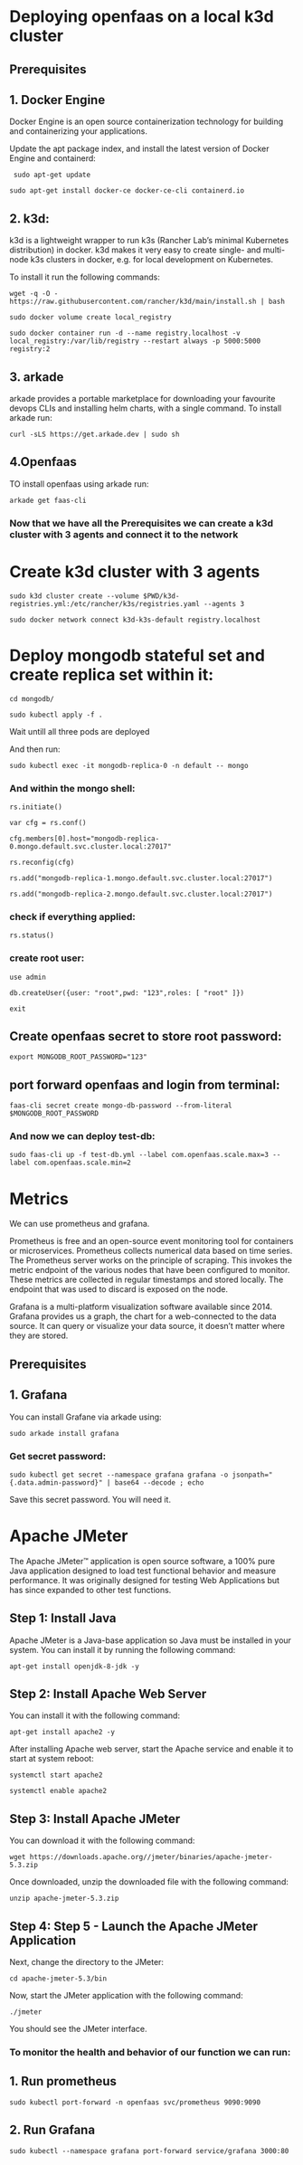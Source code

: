 # Deploying openfaas on a local k3d cluster

## Prerequisites

## 1. Docker Engine
Docker Engine is an open source containerization technology for building and containerizing your applications. 

Update the apt package index, and install the latest version of Docker Engine and containerd:
```
 sudo apt-get update
 ```
 ```
 sudo apt-get install docker-ce docker-ce-cli containerd.io
```

## 2. k3d:
k3d is a lightweight wrapper to run k3s (Rancher Lab’s minimal Kubernetes distribution) in docker.
k3d makes it very easy to create single- and multi-node k3s clusters in docker, e.g. for local development on Kubernetes.

To install it run the following commands:

```
wget -q -O - https://raw.githubusercontent.com/rancher/k3d/main/install.sh | bash
```
```
sudo docker volume create local_registry
```
```
sudo docker container run -d --name registry.localhost -v local_registry:/var/lib/registry --restart always -p 5000:5000 registry:2
```

## 3. arkade
arkade provides a portable marketplace for downloading your favourite devops CLIs and installing helm charts, with a single command.
To install arkade run:

```
curl -sLS https://get.arkade.dev | sudo sh
```

## 4.Openfaas

TO install openfaas using arkade run:
```
arkade get faas-cli
```
### Now that we have all the Prerequisites we can create a k3d cluster with 3 agents and connect it to the network

# Create k3d cluster with 3 agents

```
sudo k3d cluster create --volume $PWD/k3d-registries.yml:/etc/rancher/k3s/registries.yaml --agents 3
```
```
sudo docker network connect k3d-k3s-default registry.localhost
```

# Deploy mongodb stateful set and create replica set within it:

```
cd mongodb/
```
```
sudo kubectl apply -f .
```

Wait untill all three pods are deployed

And then run:
```
sudo kubectl exec -it mongodb-replica-0 -n default -- mongo
```
### And within the mongo shell:
```
rs.initiate()
```
```
var cfg = rs.conf()
```
```
cfg.members[0].host="mongodb-replica-0.mongo.default.svc.cluster.local:27017"
```
```
rs.reconfig(cfg)
```
```
rs.add("mongodb-replica-1.mongo.default.svc.cluster.local:27017")
```
```
rs.add("mongodb-replica-2.mongo.default.svc.cluster.local:27017")
```

### check if everything applied:
```
rs.status()
```
### create root user:
```
use admin
```
```
db.createUser({user: "root",pwd: "123",roles: [ "root" ]})
```
```
exit
```

## Create openfaas secret to store root password:
```
export MONGODB_ROOT_PASSWORD="123"
```
## port forward openfaas and login from terminal:
```
faas-cli secret create mongo-db-password --from-literal $MONGODB_ROOT_PASSWORD
```
### And now we can deploy test-db:
```
sudo faas-cli up -f test-db.yml --label com.openfaas.scale.max=3 --label com.openfaas.scale.min=2
```

# Metrics

We can use prometheus and grafana.

Prometheus is free and an open-source event monitoring tool for containers or microservices. Prometheus collects numerical data based on time series. The Prometheus server works on the principle of scraping. This invokes the metric endpoint of the various nodes that have been configured to monitor. These metrics are collected in regular timestamps and stored locally. The endpoint that was used to discard is exposed on the node.

Grafana is a multi-platform visualization software available since 2014. Grafana provides us a graph, the chart for a web-connected to the data source. It can query or visualize your data source, it doesn’t matter where they are stored.

## Prerequisites


## 1. Grafana
You can install Grafane via arkade using:

```
sudo arkade install grafana
```
### Get secret password:
```
sudo kubectl get secret --namespace grafana grafana -o jsonpath="{.data.admin-password}" | base64 --decode ; echo
```
Save this secret password. You will need it.

# Apache JMeter
The Apache JMeter™ application is open source software, a 100% pure Java application designed to load test functional behavior and measure performance. It was originally designed for testing Web Applications but has since expanded to other test functions.

## Step 1: Install Java 

Apache JMeter is a Java-base application so Java must be installed in your system. You can install it by running the following command:

```
apt-get install openjdk-8-jdk -y
```

## Step 2: Install Apache Web Server 

You can install it with the following command:
```
apt-get install apache2 -y
```

After installing Apache web server, start the Apache service and enable it to start at system reboot:
```
systemctl start apache2
```
```
systemctl enable apache2
```

## Step 3: Install Apache JMeter 

You can download it with the following command:
```
wget https://downloads.apache.org//jmeter/binaries/apache-jmeter-5.3.zip
```
Once downloaded, unzip the downloaded file with the following command:
```
unzip apache-jmeter-5.3.zip
```

## Step 4: Step 5 - Launch the Apache JMeter Application

Next, change the directory to the JMeter:

```
cd apache-jmeter-5.3/bin
```

Now, start the JMeter application with the following command:

```
./jmeter
```
You should see the JMeter interface.

### To monitor the health and behavior of our function we can run:

## 1. Run prometheus
```
sudo kubectl port-forward -n openfaas svc/prometheus 9090:9090
```

## 2. Run Grafana

```
sudo kubectl --namespace grafana port-forward service/grafana 3000:80
```
